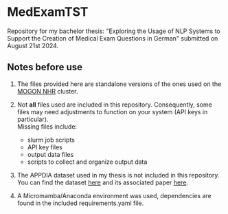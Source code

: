 # MedExamTST
Repository for my bachelor thesis: "Exploring the Usage of NLP Systems to Support the Creation of Medical Exam Questions in German" submitted on August 21st 2024.

## Notes before use
1. The files provided here are standalone versions of the ones used on the [MOGON NHR](https://hpc.uni-mainz.de/nhr-sued-west/) cluster. 
2. Not <b>all</b> files used are included in this repository. Consequently, some files may need adjustments to function on your system (API keys in particular). <br>Missing files include:
    * slurm job scripts 
    * API key files
    * output data files
    * scripts to collect and organize output data
  
3. The APPDIA dataset used in my thesis is not included in this repository. You can find the dataset [here](https://github.com/sabithsn/APPDIA-Discourse-Style-Transfer/tree/main) and its associated paper [here](https://arxiv.org/abs/2209.08207).
4. A Micromamba/Anaconda environment was used, dependencies are found in the included requirements.yaml file.